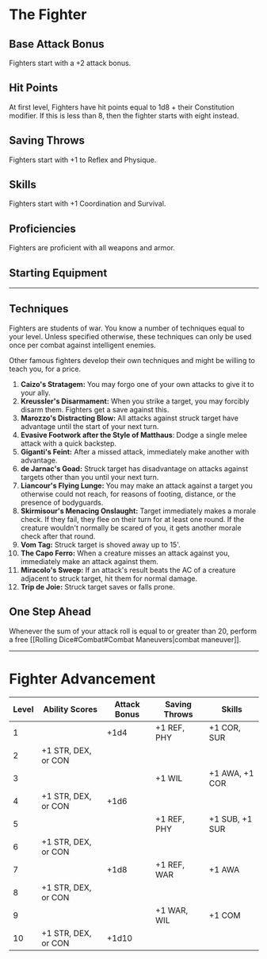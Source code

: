 # The Fighter
## Base Attack Bonus
Fighters start with a +2 attack bonus.
## Hit Points
At first level, Fighters have hit points equal to 1d8 + their Constitution modifier. If this is less than 8, then the fighter starts with eight instead.
## Saving Throws
Fighters start with +1 to Reflex and Physique.
## Skills
Fighters start with +1 Coordination and Survival.
## Proficiencies
Fighters are proficient with all weapons and armor.
## Starting Equipment
_______________
## Techniques
Fighters are students of war. You know a number of techniques equal to your level. Unless specified otherwise, these techniques can only be used once per combat against intelligent enemies. 

Other famous fighters develop their own techniques and might be willing to teach you, for a price.

1. **Caizo's Stratagem:** You may forgo one of your own attacks to give it to your ally.
2. **Kreussler's Disarmament:** When you strike a target, you may forcibly disarm them. Fighters get a save against this.
3. **Marozzo's Distracting Blow:** All attacks against struck target have advantage until the start of your next turn.
4. **Evasive Footwork after the Style of Matthaus**: Dodge a single melee attack with a quick backstep.
5. **Giganti's Feint:** After a missed attack, immediately make another with advantage.
6. **de Jarnac's Goad:** Struck target has disadvantage on attacks against targets other than you until your next turn.
7. **Liancour's Flying Lunge:** You may make an attack against a target you otherwise could not reach, for reasons of footing, distance, or the presence of bodyguards.
8. **Skirmisour's Menacing Onslaught:** Target immediately makes a morale check. If they fail, they flee on their turn for at least one round. If the creature wouldn't normally be scared of you, it gets another morale check after that round.
9. **Vom Tag:** Struck target is shoved away up to 15'.
10. **The Capo Ferro:** When a creature misses an attack against you, immediately make an attack against them.
11. **Miracolo's Sweep:** If an attack's result beats the AC of a creature adjacent to struck target, hit them for normal damage.
12. **Trip de Joie:** Struck target saves or falls prone.
## One Step Ahead
Whenever the sum of your attack roll is equal to or greater than 20, perform a free [[Rolling Dice#Combat#Combat Maneuvers|combat maneuver]].
_________________ 
# Fighter Advancement
| Level | Ability Scores      | Attack Bonus | Saving Throws | Skills         |
| ----- | ------------------- | ------------ | ------------- | -------------- |
| 1     |                     | +1d4         | +1 REF, PHY   | +1 COR, SUR    |
| 2     | +1 STR, DEX, or CON |              |               |                |
| 3     |                     |              | +1 WIL        | +1 AWA, +1 COR |
| 4     | +1 STR, DEX, or CON | +1d6         |               |                |
| 5     |                     |              | +1 REF, PHY   | +1 SUB, +1 SUR |
| 6     | +1 STR, DEX, or CON |              |               |                |
| 7     |                     | +1d8         | +1 REF, WAR   | +1 AWA         |
| 8     | +1 STR, DEX, or CON |              |               |                |
| 9     |                     |              | +1 WAR, WIL   | +1 COM         |
| 10    | +1 STR, DEX, or CON | +1d10        |               |                |
